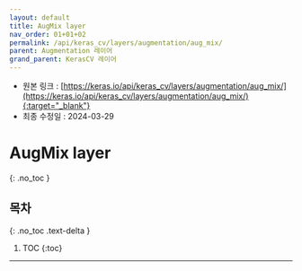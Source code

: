 ```yaml
---
layout: default
title: AugMix layer
nav_order: 01+01+02
permalink: /api/keras_cv/layers/augmentation/aug_mix/
parent: Augmentation 레이어
grand_parent: KerasCV 레이어
---
```


* 원본 링크 : [https://keras.io/api/keras_cv/layers/augmentation/aug_mix/](https://keras.io/api/keras_cv/layers/augmentation/aug_mix/){:target="_blank"}
* 최종 수정일 : 2024-03-29

# AugMix layer
{: .no_toc }

## 목차
{: .no_toc .text-delta }

1. TOC
{:toc}

---
